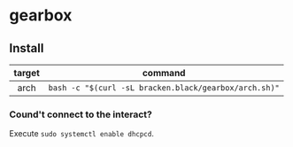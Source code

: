 # gearbox

## Install

|target|command|
|:-:|:-:|
| arch | `bash -c "$(curl -sL bracken.black/gearbox/arch.sh)"` |

### Cound't connect to the interact?
Execute `sudo systemctl enable dhcpcd`.
